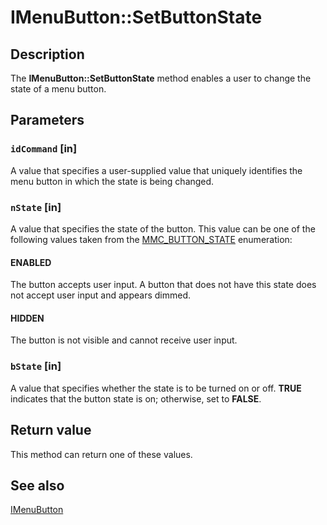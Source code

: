 # IMenuButton::SetButtonState

## Description

The **IMenuButton::SetButtonState** method enables a user to change the state of a menu button.

## Parameters

### `idCommand` [in]

A value that specifies a user-supplied value that uniquely identifies the menu button in which the state is being changed.

### `nState` [in]

A value that specifies the state of the button. This value can be one of the following values taken from the
[MMC_BUTTON_STATE](https://learn.microsoft.com/windows/desktop/api/mmc/ne-mmc-mmc_button_state) enumeration:

#### ENABLED

The button accepts user input. A button that does not have this state does not accept user input and appears dimmed.

#### HIDDEN

The button is not visible and cannot receive user input.

### `bState` [in]

A value that specifies whether the state is to be turned on or off. **TRUE** indicates that the button state is on; otherwise, set to **FALSE**.

## Return value

This method can return one of these values.

## See also

[IMenuButton](https://learn.microsoft.com/windows/desktop/api/mmc/nn-mmc-imenubutton)